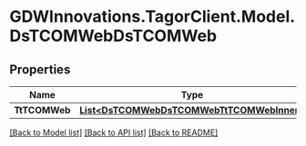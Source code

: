 # GDWInnovations.TagorClient.Model.DsTCOMWebDsTCOMWeb

## Properties

Name | Type | Description | Notes
------------ | ------------- | ------------- | -------------
**TtTCOMWeb** | [**List&lt;DsTCOMWebDsTCOMWebTtTCOMWebInner&gt;**](DsTCOMWebDsTCOMWebTtTCOMWebInner.md) |  | [optional] 

[[Back to Model list]](../README.md#documentation-for-models) [[Back to API list]](../README.md#documentation-for-api-endpoints) [[Back to README]](../README.md)

